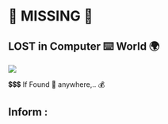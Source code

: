 # :construction: MISSING :stop_sign:

## LOST in Computer :keyboard: World :earth_africa:

<img src="https://github.com/Senthil-Lakshmikanth/Senthil-Lakshmikanth/blob/main/Glitch.gif">

:heavy_dollar_sign::heavy_dollar_sign::heavy_dollar_sign: If Found :mag_right: anywhere,.. :moneybag:

## Inform :
